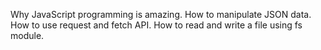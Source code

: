 Why JavaScript programming is amazing.
How to manipulate JSON data.
How to use request and fetch API.
How to read and write a file using fs module.
